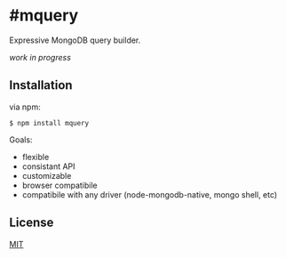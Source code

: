 #mquery
===========

Expressive MongoDB query builder.

_work in progress_

## Installation

via npm:

    $ npm install mquery

Goals:

- flexible
- consistant API
- customizable
- browser compatibile
- compatibile with any driver (node-mongodb-native, mongo shell, etc)

## License

[MIT](https://github.com/aheckmann/mquery/blob/master/LICENSE)
